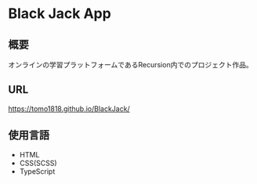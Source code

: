 # Black Jack App

## 概要

オンラインの学習プラットフォームであるRecursion内でのプロジェクト作品。

## URL

<https://tomo1818.github.io/BlackJack/>

## 使用言語

* HTML
* CSS(SCSS)
* TypeScript
